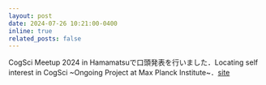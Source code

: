 ```yaml
---
layout: post
date: 2024-07-26 10:21:00-0400
inline: true
related_posts: false
---
```


CogSci Meetup 2024 in Hamamatsuで口頭発表を行いました．Locating self interest in CogSci ~Ongoing Project at Max Planck Institute~．[site](https://sites.google.com/view/cogsci-meetup-2024-in-hamamats/)

